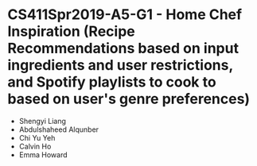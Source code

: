 # CS411Spr2019-A5-G1 - Home Chef Inspiration (Recipe Recommendations based on input ingredients and user restrictions, and Spotify playlists to cook to based on user's genre preferences)

- Shengyi Liang
- Abdulshaheed Alqunber
- Chi Yu Yeh
- Calvin Ho
- Emma Howard
